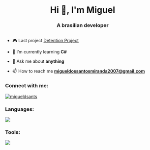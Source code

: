 <h1 align="center">Hi 👋, I'm Miguel</h1>
<h3 align="center">A brasilian developer</h3>

<p align="left"> <a href="https://twitter.com/" target="blank"><img src="https://img.shields.io/twitter/follow/?logo=twitter&style=for-the-badge" alt="" /></a> </p>

- 🎮 Last project [Detention Project](https://github.com/QcG-Estudios/DetentionProject)
  
- 🌱 I’m currently learning **C#**

- 💬 Ask me about **anything**

- 📫 How to reach me **migueldossantosmiranda2007@gmail.com** 
  
<h3 align="left">Connect with me:</h3>
<a href="https://instagram.com/migueldsants" target="blank"><img align="center" img src="https://skillicons.dev/icons?i=instagram" alt="migueldsants"/></a>
</p>

<h3 align="left">Languages:</h3>
  <a href="https://skillicons.dev">
    <img src="https://skillicons.dev/icons?i=c,cpp,cs,java" />
  </a>
  
<h3 align="left">Tools:</h3>
  <a href="https://skillicons.dev">
    <img src="https://skillicons.dev/icons?i=ps,ae,visualstudio,vscode,idea,unity" />
  </a>
<!--
<a>
  <img align="center" src="https://github-readme-stats.vercel.app/api?username=miguelkkkk&show_icons=true&locale=en&theme=transparent&hide_border=true" alt="miguelkkkk"/>
</a>
-->
<!--
<a href="https://git.io/streak-stats">
  <img src="https://github-readme-streak-stats.herokuapp.com?user=Miguelkkkk&theme=transparent&mode=weekly&hide_border=true" alt="GitHub Streak"/>
</a>
-->

